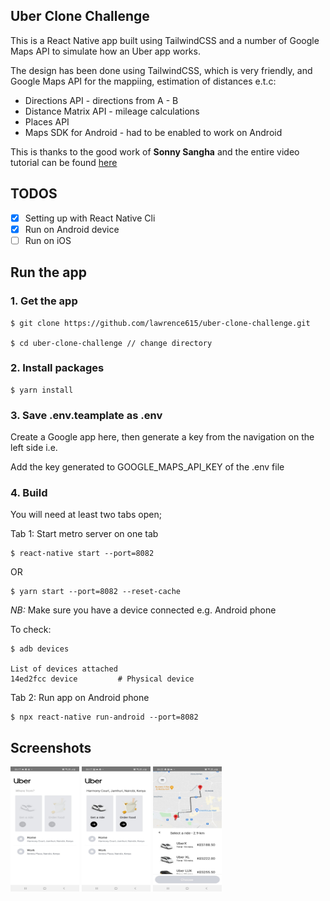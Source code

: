 ## Uber Clone Challenge

This is a React Native app built using TailwindCSS and a number of Google Maps API to simulate how an Uber app works.

The design has been done using TailwindCSS, which is very friendly, and Google Maps API for the mappiing, estimation of distances e.t.c:
- Directions API - directions from A - B
- Distance Matrix API - mileage calculations
- Places API
- Maps SDK for Android - had to be enabled to work on Android

This is thanks to the good work of **Sonny Sangha** and the entire video tutorial can be found [here](https://www.youtube.com/watch?v=bvn_HYpix6s)

## TODOS
- [x] Setting up with React Native Cli
- [x] Run on Android device
- [ ] Run on iOS

## Run the app

### 1. Get the app

```
$ git clone https://github.com/lawrence615/uber-clone-challenge.git

$ cd uber-clone-challenge // change directory
```

### 2. Install packages
```
$ yarn install
```

### 3. Save .env.teamplate as .env
Create a Google app here, then generate a key from the navigation on the left side i.e. 

Add the key generated to GOOGLE_MAPS_API_KEY of the .env file

### 4. Build

You will need at least two tabs open;

Tab 1: Start metro server on one tab

```
$ react-native start --port=8082
```

OR

```
$ yarn start --port=8082 --reset-cache
```

*NB:* Make sure you have a device connected e.g. Android phone

To check:


   ```
   $ adb devices

   List of devices attached
   14ed2fcc device         # Physical device
   ```

Tab 2: Run app on Android phone

```
$ npx react-native run-android --port=8082
```

## Screenshots

<div>
  <img align="center" width="110" height="200" src="./screenshots/image-1.jpeg">
  <img align="center" width="110" height="200" src="./screenshots/image-2.jpeg">
  <img align="center" width="110" height="200" src="./screenshots/image-3.jpeg">
</div>



